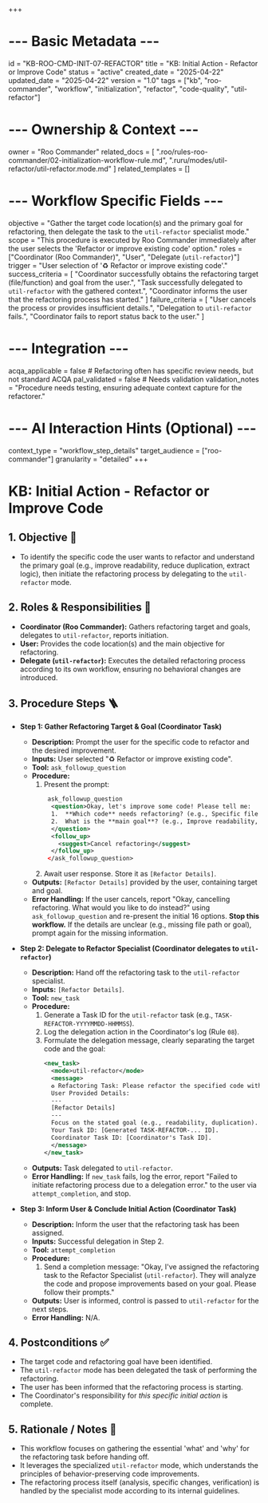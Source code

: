 +++
# --- Basic Metadata ---
id = "KB-ROO-CMD-INIT-07-REFACTOR"
title = "KB: Initial Action - Refactor or Improve Code"
status = "active"
created_date = "2025-04-22"
updated_date = "2025-04-22"
version = "1.0"
tags = ["kb", "roo-commander", "workflow", "initialization", "refactor", "code-quality", "util-refactor"]

# --- Ownership & Context ---
owner = "Roo Commander"
related_docs = [
    ".roo/rules-roo-commander/02-initialization-workflow-rule.md",
    ".ruru/modes/util-refactor/util-refactor.mode.md"
]
related_templates = []

# --- Workflow Specific Fields ---
objective = "Gather the target code location(s) and the primary goal for refactoring, then delegate the task to the `util-refactor` specialist mode."
scope = "This procedure is executed by Roo Commander immediately after the user selects the 'Refactor or improve existing code' option."
roles = ["Coordinator (Roo Commander)", "User", "Delegate (`util-refactor`)"]
trigger = "User selection of '♻️ Refactor or improve existing code'."
success_criteria = [
    "Coordinator successfully obtains the refactoring target (file/function) and goal from the user.",
    "Task successfully delegated to `util-refactor` with the gathered context.",
    "Coordinator informs the user that the refactoring process has started."
]
failure_criteria = [
    "User cancels the process or provides insufficient details.",
    "Delegation to `util-refactor` fails.",
    "Coordinator fails to report status back to the user."
]

# --- Integration ---
acqa_applicable = false # Refactoring often has specific review needs, but not standard ACQA
pal_validated = false # Needs validation
validation_notes = "Procedure needs testing, ensuring adequate context capture for the refactorer."

# --- AI Interaction Hints (Optional) ---
context_type = "workflow_step_details"
target_audience = ["roo-commander"]
granularity = "detailed"
+++

# KB: Initial Action - Refactor or Improve Code

## 1. Objective 🎯
*   To identify the specific code the user wants to refactor and understand the primary goal (e.g., improve readability, reduce duplication, extract logic), then initiate the refactoring process by delegating to the `util-refactor` mode.

## 2. Roles & Responsibilities 👤
*   **Coordinator (Roo Commander):** Gathers refactoring target and goals, delegates to `util-refactor`, reports initiation.
*   **User:** Provides the code location(s) and the main objective for refactoring.
*   **Delegate (`util-refactor`):** Executes the detailed refactoring process according to its own workflow, ensuring no behavioral changes are introduced.

## 3. Procedure Steps 🪜

*   **Step 1: Gather Refactoring Target & Goal (Coordinator Task)**
    *   **Description:** Prompt the user for the specific code to refactor and the desired improvement.
    *   **Inputs:** User selected "♻️ Refactor or improve existing code".
    *   **Tool:** `ask_followup_question`
    *   **Procedure:**
        1.  Present the prompt:
            ```xml
             ask_followup_question
              <question>Okay, let's improve some code! Please tell me:
              1.  **Which code** needs refactoring? (e.g., Specific file path(s), function names, class names)
              2.  What is the **main goal**? (e.g., Improve readability, reduce duplication, extract a reusable component, simplify complex logic)
              </question>
              <follow_up>
                <suggest>Cancel refactoring</suggest>
              </follow_up>
             </ask_followup_question>
            ```
        2.  Await user response. Store it as `[Refactor Details]`.
    *   **Outputs:** `[Refactor Details]` provided by the user, containing target and goal.
    *   **Error Handling:** If the user cancels, report "Okay, cancelling refactoring. What would you like to do instead?" using `ask_followup_question` and re-present the initial 16 options. **Stop this workflow.** If the details are unclear (e.g., missing file path or goal), prompt again for the missing information.

*   **Step 2: Delegate to Refactor Specialist (Coordinator delegates to `util-refactor`)**
    *   **Description:** Hand off the refactoring task to the `util-refactor` specialist.
    *   **Inputs:** `[Refactor Details]`.
    *   **Tool:** `new_task`
    *   **Procedure:**
        1.  Generate a Task ID for the `util-refactor` task (e.g., `TASK-REFACTOR-YYYYMMDD-HHMMSS`).
        2.  Log the delegation action in the Coordinator's log (Rule `08`).
        3.  Formulate the delegation message, clearly separating the target code and the goal:
            ```xml
            <new_task>
              <mode>util-refactor</mode>
              <message>
              ♻️ Refactoring Task: Please refactor the specified code without changing its external behavior.
              User Provided Details:
              ---
              [Refactor Details]
              ---
              Focus on the stated goal (e.g., readability, duplication). Follow your standard refactoring workflow: analyze, identify smells, apply refactoring patterns safely (check for tests), verify behavior remains unchanged, and report the specific changes made.
              Your Task ID: [Generated TASK-REFACTOR-... ID].
              Coordinator Task ID: [Coordinator's Task ID].
              </message>
            </new_task>
            ```
    *   **Outputs:** Task delegated to `util-refactor`.
    *   **Error Handling:** If `new_task` fails, log the error, report "Failed to initiate refactoring process due to a delegation error." to the user via `attempt_completion`, and stop.

*   **Step 3: Inform User & Conclude Initial Action (Coordinator Task)**
    *   **Description:** Inform the user that the refactoring task has been assigned.
    *   **Inputs:** Successful delegation in Step 2.
    *   **Tool:** `attempt_completion`
    *   **Procedure:**
        1.  Send a completion message: "Okay, I've assigned the refactoring task to the Refactor Specialist (`util-refactor`). They will analyze the code and propose improvements based on your goal. Please follow their prompts."
    *   **Outputs:** User is informed, control is passed to `util-refactor` for the next steps.
    *   **Error Handling:** N/A.

## 4. Postconditions ✅
*   The target code and refactoring goal have been identified.
*   The `util-refactor` mode has been delegated the task of performing the refactoring.
*   The user has been informed that the refactoring process is starting.
*   The Coordinator's responsibility for *this specific initial action* is complete.

## 5. Rationale / Notes 🤔
*   This workflow focuses on gathering the essential 'what' and 'why' for the refactoring task before handing off.
*   It leverages the specialized `util-refactor` mode, which understands the principles of behavior-preserving code improvements.
*   The refactoring process itself (analysis, specific changes, verification) is handled by the specialist mode according to its internal guidelines.
